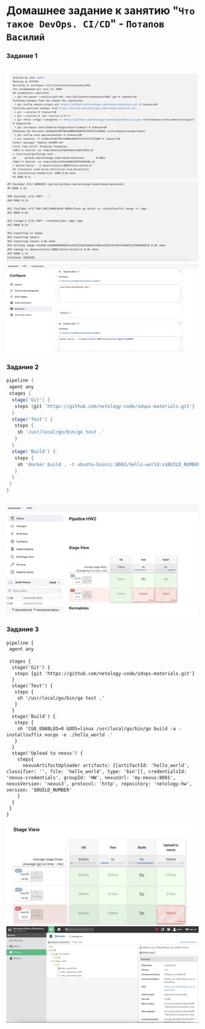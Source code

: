 # Домашнее задание к занятию "`Что такое DevOps. СI/СD`" - `Потапов Василий`

### Задание 1

![Go tests](https://github.com/mistermedved01/devops-netology/blob/master/8-02-sdvps/img/01.jpg?raw=true)
![Go build results](https://github.com/mistermedved01/devops-netology/blob/master/8-02-sdvps/img/02.jpg?raw=true)
![Build steps in Jenkins job](https://github.com/mistermedved01/devops-netology/blob/master/8-02-sdvps/img/03.jpg?raw=true)
---

### Задание 2

```groovy
pipeline {
 agent any
 stages {
  stage('Git') {
   steps {git 'https://github.com/netology-code/sdvps-materials.git'}
  }
  stage('Test') {
   steps {
    sh '/usr/local/go/bin/go test .'
   }
  }
  stage('Build') {
   steps {
    sh 'docker build . -t ubuntu-bionic:8082/hello-world:v$BUILD_NUMBER'
   }
  }
 }
}
```
![Build results](https://github.com/mistermedved01/devops-netology/blob/master/8-02-sdvps/img/04.jpg?raw=true)
---

### Задание 3

```
pipeline {
 agent any
 
 stages {
  stage('Git') {
   steps {git 'https://github.com/netology-code/sdvps-materials.git'}
  }
  stage('Test') {
   steps {
    sh '/usr/local/go/bin/go test .'
   }
  }
  stage('Build') {
   steps {
    sh 'CGO_ENABLED=0 GOOS=linux /usr/local/go/bin/go build -a -installsuffix nocgo -o ./hello_world .'
   }
  }
  stage('Upload to nexus') {
    steps{
      nexusArtifactUploader artifacts: [[artifactId: 'hello_world', classifier: '', file: 'hello_world', type: 'bin']], credentialsId: 'nexus-credentials', groupId: 'HW', nexusUrl: 'my-nexus:8081', nexusVersion: 'nexus3', protocol: 'http', repository: 'netology-hw', version: '$BUILD_NUMBER'  
    }
  }
 }
}
```
![Build steps results](https://github.com/mistermedved01/devops-netology/blob/master/8-02-sdvps/img/05.jpg?raw=true)
![Nexus repo](https://github.com/mistermedved01/devops-netology/blob/master/8-02-sdvps/img/06.jpg?raw=true)
